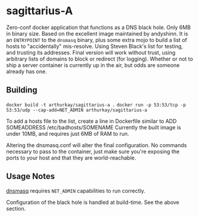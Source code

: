 # sagittarius-A

Zero-conf docker application that functions as a DNS black hole. Only 6MB in binary size. Based on the excellent image maintained by andyshinn. It is an `ENTRYPOINT` to the `dnsmasq` binary, plus some extra mojo to build a list of hosts to "accidentally" mis-resolve. Using Steven Black's list for testing, and trusting its addresses. Final version will work without trust, using arbitrary lists of domains to block or redirect (for logging). Whether or not to ship a server container is currently up in the air, but odds are someone already has one.

## Building
`docker build -t arthurkay/sagittarius-a .`
`docker run -p 53:53/tcp -p 53:53/udp --cap-add=NET_ADMIN arthurkay/sagittarius-a`

To add a hosts file to the list, create a line in Dockerfile similar to ADD SOMEADDRESS /etc/badhosts/SOMENAME
Currently the built image is under 10MB, and requires just 6MB of RAM to run.

Altering the dnsmasq.conf will alter the final configuration. No commands necessary to pass to the container, just make sure you're exposing the ports to your host and that they are world-reachable.

## Usage Notes

[dnsmasq][dnsmasq] requires `NET_ADMIN` capabilities to run correctly.

Configuration of the black hole is handled at build-time. See the above section.

[dnsmasq]: http://www.thekelleys.org.uk/dnsmasq/doc.html
